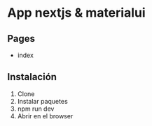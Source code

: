 # App nextjs & materialui

## Pages

- index

## Instalación

1. Clone
2. Instalar paquetes
3. npm run dev
4. Abrir en el browser
